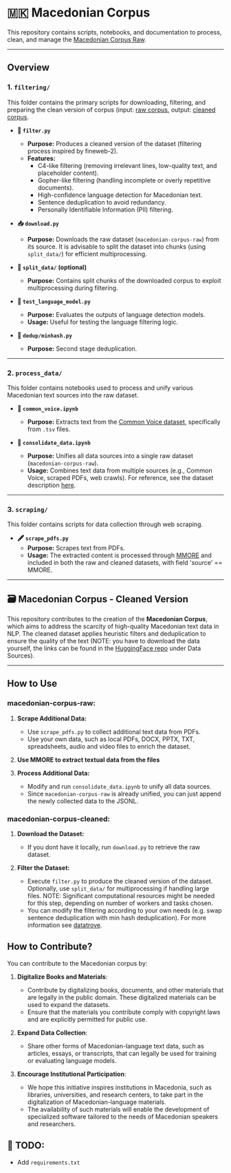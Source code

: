 # 🇲🇰 Macedonian Corpus

This repository contains scripts, notebooks, and documentation to process, clean, and manage the [Macedonian Corpus Raw](https://huggingface.co/datasets/LVSTCK/macedonian-corpus-raw). 

---

## Overview

### **1. `filtering/`**
This folder contains the primary scripts for downloading, filtering, and preparing the clean version  of corpus (input: [raw corpus](https://huggingface.co/datasets/LVSTCK/macedonian-corpus-raw), output: [cleaned corpus](https://huggingface.co/datasets/LVSTCK/macedonian-corpus-cleaned). 

- **🧹 `filter.py`**
  - **Purpose:** Produces a cleaned version of the dataset (filtering process inspired by fineweb-2).
  - **Features:**
    - C4-like filtering (removing irrelevant lines, low-quality text, and placeholder content).
    - Gopher-like filtering (handling incomplete or overly repetitive documents).
    - High-confidence language detection for Macedonian text.
    - Sentence deduplication to avoid redundancy.
    - Personally Identifiable Information (PII) filtering.

- **📥 `download.py`**
  - **Purpose:** Downloads the raw dataset (`macedonian-corpus-raw`) from its source. It is advisable to split the dataset into chunks (using `split_data/`) for efficient multiprocessing.

- **🔀 `split_data/` (optional)**
  - **Purpose:** Contains split chunks of the downloaded corpus to exploit multiprocessing during filtering.

- **🧪 `test_language_model.py`**
  - **Purpose:** Evaluates the outputs of language detection models.
  - **Usage:** Useful for testing the language filtering logic.

- **👥 `dedup/minhash.py`**
  - **Purpose:** Second stage deduplication. 

---

### **2. `process_data/`**
This folder contains notebooks used to process and unify various Macedonian text sources into the raw dataset.

- **📄 `common_voice.ipynb`**
  - **Purpose:** Extracts text from the [Common Voice dataset](https://commonvoice.mozilla.org/), specifically from `.tsv` files.

- **🔗 `consolidate_data.ipynb`**
  - **Purpose:** Unifies all data sources into a single raw dataset (`macedonian-corpus-raw`).
  - **Usage:** Combines text data from multiple sources (e.g., Common Voice, scraped PDFs, web crawls). For reference, see the dataset description [here](https://huggingface.co/datasets/LVSTCK/macedonian-corpus-raw).

---

### **3. `scraping/`**
This folder contains scripts for data collection through web scraping.

- **🖋️ `scrape_pdfs.py`**
  - **Purpose:** Scrapes text from PDFs.
  - **Usage:** The extracted content is processed through [MMORE](https://github.com/swiss-ai/mmore) and included in both the raw and cleaned datasets, with field 'source' == MMORE. 

---

## 🗃️ Macedonian Corpus - Cleaned Version

This repository contributes to the creation of the **Macedonian Corpus**, which aims to address the scarcity of high-quality Macedonian text data in NLP. The cleaned dataset applies heuristic filters and deduplication to ensure the quality of the text (NOTE: you have to download the data yourself, the links can be found in the [HuggingFace repo](https://huggingface.co/datasets/LVSTCK/macedonian-corpus-raw) under Data Sources).

---

## How to Use

### macedonian-corpus-raw:

1. **Scrape Additional Data:**
   - Use `scrape_pdfs.py` to collect additional text data from PDFs. 
   - Use your own data, such as local PDFs, DOCX, PPTX, TXT, spreadsheets, audio and video files to enrich the dataset. 

2. **Use MMORE to extract textual data from the files**

3. **Process Additional Data:**
   - Modify and run `consolidate_data.ipynb` to unify all data sources.
   - Since `macedonian-corpus-raw` is already unified, you can just append the newly collected data to the JSONL. 

### macedonian-corpus-cleaned: 

1. **Download the Dataset:**
   - If you dont have it locally, run `download.py` to retrieve the raw dataset.

2. **Filter the Dataset:**
   - Execute `filter.py` to produce the cleaned version of the dataset. Optionally, use `split_data/` for multiprocessing if handling large files. NOTE: Significant computational resources might be needed for this step, depending on number of workers and tasks chosen.  
   - You can modify the filtering according to your own needs (e.g. swap sentence deduplication with min hash deduplication). For more information see [datatrove](https://github.com/huggingface/datatrove). 

## How to Contribute?
You can contribute to the Macedonian corpus by:

1. **Digitalize Books and Materials**:  
   - Contribute by digitalizing books, documents, and other materials that are legally in the public domain. These digitalized materials can be used to expand the datasets.  
   - Ensure that the materials you contribute comply with copyright laws and are explicitly permitted for public use.

2. **Expand Data Collection**:  
   - Share other forms of Macedonian-language text data, such as articles, essays, or transcripts, that can legally be used for training or evaluating language models.  

3. **Encourage Institutional Participation**:  
   - We hope this initiative inspires institutions in Macedonia, such as libraries, universities, and research centers, to take part in the digitalization of Macedonian-language materials.  
   - The availability of such materials will enable the development of specialized software tailored to the needs of Macedonian speakers and researchers.


## 📝 TODO:
- Add `requirements.txt`
